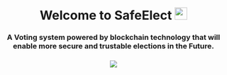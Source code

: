 
<!--
 is a ✨ _special_ ✨ repository because its `README.md` (this file) appears on your GitHub profile.

Here are some ideas to get you started:

- 🔭 I’m currently working on ...
- 🌱 I’m currently learning ...
- 👯 I’m looking to collaborate on ...
- 🤔 I’m looking for help with ...
- 💬 Ask me about ...
- 📫 How to reach me: ...
- 😄 Pronouns: ...
- ⚡ Fun fact: ...
-->

<h1 align="center">
  Welcome to SafeElect 
  <img src="https://media.giphy.com/media/hvRJCLFzcasrR4ia7z/giphy.gif" width="28">
</h1>
<h3 align="center"> A Voting system powered by blockchain technology that will enable more secure and trustable elections in the Future. </h3>

<h3 align="center">
  <img src="https://readme-typing-svg.herokuapp.com/?center=true&width=380&color=008080&lines=%20A+Project+by+Team+Tabs+%3E+Spaces;CTIS+Bilkent;">
</h3>
